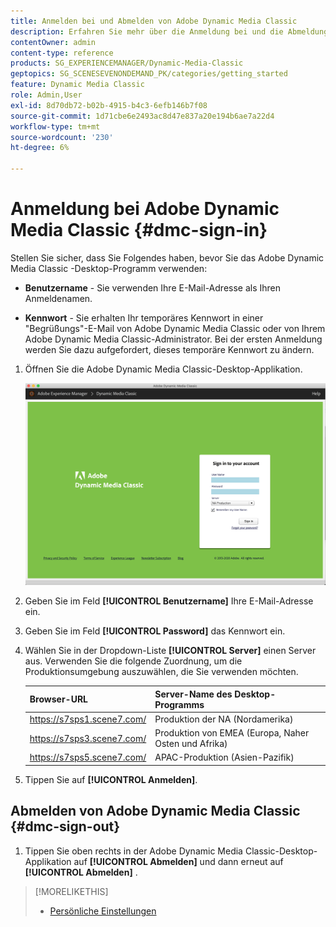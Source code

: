 ```yaml
---
title: Anmelden bei und Abmelden von Adobe Dynamic Media Classic
description: Erfahren Sie mehr über die Anmeldung bei und die Abmeldung von der Adobe Dynamic Media Classic und die Verbindung zu einem Produktionsumgebungs-Server in Nordamerika (NA) oder Europa, dem Nahen Osten, Afrika (EMEA) oder Asien-Pazifik (APAC).
contentOwner: admin
content-type: reference
products: SG_EXPERIENCEMANAGER/Dynamic-Media-Classic
geptopics: SG_SCENESEVENONDEMAND_PK/categories/getting_started
feature: Dynamic Media Classic
role: Admin,User
exl-id: 8d70db72-b02b-4915-b4c3-6efb146b7f08
source-git-commit: 1d71cbe6e2493ac8d47e837a20e194b6ae7a22d4
workflow-type: tm+mt
source-wordcount: '230'
ht-degree: 6%

---
```


<!-- UPDATE THIS TOPIC AFTER DECEMBER 31, 2020!!!!! -->

# Anmeldung bei Adobe Dynamic Media Classic {#dmc-sign-in}

Stellen Sie sicher, dass Sie Folgendes haben, bevor Sie das Adobe Dynamic Media Classic -Desktop-Programm verwenden:

* **Benutzername**  - Sie verwenden Ihre E-Mail-Adresse als Ihren Anmeldenamen.

* **Kennwort**  - Sie erhalten Ihr temporäres Kennwort in einer &quot;Begrüßungs&quot;-E-Mail von Adobe Dynamic Media Classic oder von Ihrem Adobe Dynamic Media Classic-Administrator. Bei der ersten Anmeldung werden Sie dazu aufgefordert, dieses temporäre Kennwort zu ändern.

1. Öffnen Sie die Adobe Dynamic Media Classic-Desktop-Applikation.

   ![Anmeldung bei Adobe Dynamic Media Classic](/help/assets/dmclassic-login1.png)

1. Geben Sie im Feld **[!UICONTROL Benutzername]** Ihre E-Mail-Adresse ein.
1. Geben Sie im Feld **[!UICONTROL Password]** das Kennwort ein.
1. Wählen Sie in der Dropdown-Liste **[!UICONTROL Server]** einen Server aus.
Verwenden Sie die folgende Zuordnung, um die Produktionsumgebung auszuwählen, die Sie verwenden möchten.

   | Browser-URL | Server-Name des Desktop-Programms |
   |---|---|
   | https://s7sps1.scene7.com/ | Produktion der NA (Nordamerika) |
   | https://s7sps3.scene7.com/ | Produktion von EMEA (Europa, Naher Osten und Afrika) |
   | https://s7sps5.scene7.com/ | APAC-Produktion (Asien-Pazifik) |

1. Tippen Sie auf **[!UICONTROL Anmelden]**.

## Abmelden von Adobe Dynamic Media Classic {#dmc-sign-out}

1. Tippen Sie oben rechts in der Adobe Dynamic Media Classic-Desktop-Applikation auf **[!UICONTROL Abmelden]** und dann erneut auf **[!UICONTROL Abmelden]** .

>[!MORELIKETHIS]
>
>* [Persönliche Einstellungen](personal-setup.md#personal_setup)

